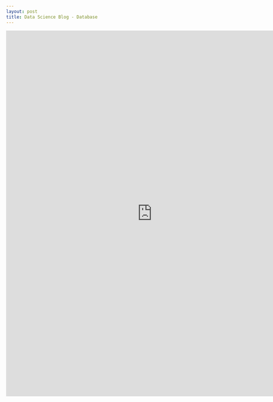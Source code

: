 ```yaml
---
layout: post
title: Data Science Blog - Database 
---
```


<iframe width="800" height="1000" src="https://datageneration.shinyapps.io/NBAplayers/?_ga=2.208746194.1737820393.1651175339-1372601737.1651175339" frameborder="0" allowfullscreen></iframe>
